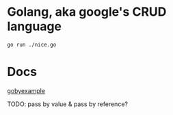 # Golang, aka google's CRUD language
```
go run ./nice.go
```

# Docs
[gobyexample](https://gobyexample.com/)

TODO: pass by value & pass by reference?
